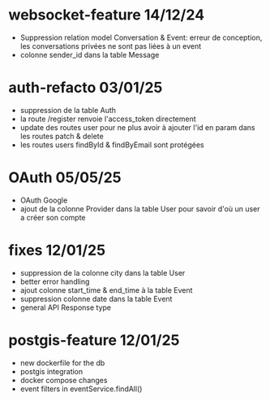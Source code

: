 # websocket-feature 14/12/24

- Suppression relation model Conversation & Event: erreur de conception, les conversations privées ne sont pas liées à un event
- colonne sender_id dans la table Message

# auth-refacto 03/01/25

- suppression de la table Auth
- la route /register renvoie l'access_token directement
- update des routes user pour ne plus avoir à ajouter l'id en param dans les routes patch & delete
- les routes users findById & findByEmail sont protégées

# OAuth 05/05/25

- OAuth Google
- ajout de la colonne Provider dans la table User pour savoir d'où un user a créer son compte

# fixes 12/01/25

- suppression de la colonne city dans la table User
- better error handling
- ajout colonne start_time & end_time à la table Event
- suppression colonne date dans la table Event
- general API Response type

# postgis-feature 12/01/25

- new dockerfile for the db
- postgis integration
- docker compose changes
- event filters in eventService.findAll()
